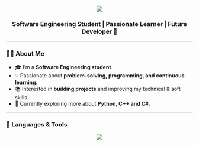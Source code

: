 
<p align="center">
  <img src="https://capsule-render.vercel.app/api?type=waving&color=gradient&height=200&section=header&text=Eng.Salma's%20Profile%20🤍✨
&fontSize=38&fontColor=ffffff&animation=fadeIn&fontAlignY=35" />
</p>




<h3 align="center">Software Engineering Student | Passionate Learner | Future Developer 🚀</h3>

---

<!-- About Me -->
### 👩‍💻 About Me
- 🎓 I’m a **Software Engineering student**.  
- 💡 Passionate about **problem-solving, programming, and continuous learning**.  
- 📚 Interested in **building projects** and improving my technical & soft skills.  
- 🌱 Currently exploring more about **Python, C++ and C#**.  

---

<!-- Languages & Tools -->
### 🚀 Languages & Tools
<p align="center">
  <img src="https://img.shields.io/badge/-Python-000?&logo=Python" />
  <img src="https://img.shields.io/badge/-C++-
